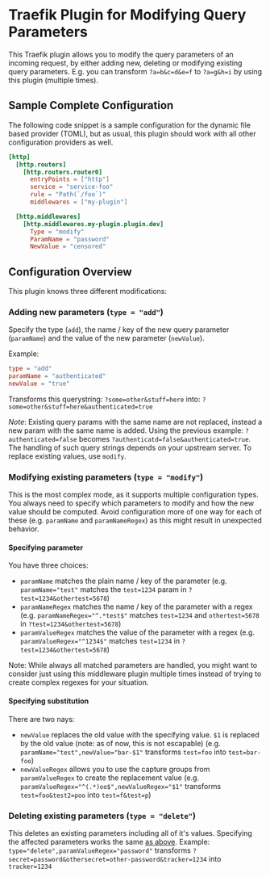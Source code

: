 # Traefik Plugin for Modifying Query Parameters

This Traefik plugin allows you to modify the query parameters of an incoming request, by either adding new, deleting or modifying existing query parameters.
E.g. you can transform `?a=b&c=d&e=f` to `?a=g&h=i` by using this plugin (multiple times).

## Sample Complete Configuration

The following code snippet is a sample configuration for the dynamic file based provider (TOML), but as usual, this plugin should work with all other configuration providers as well.

```toml
[http]
  [http.routers]
    [http.routers.router0]
      entryPoints = ["http"]
      service = "service-foo"
      rule = "Path(`/foo`)"
      middlewares = ["my-plugin"]

  [http.middlewares]
    [http.middlewares.my-plugin.plugin.dev]
      Type = "modify"
      ParamName = "password"
      NewValue = "censored"
```

## Configuration Overview

This plugin knows three different modifications:

### Adding new parameters (`type = "add"`)

Specify the type (`add`), the name / key of the new query parameter (`paramName`) and the value of the new parameter (`newValue`).

Example: 
```toml
type = "add"
paramName = "authenticated"
newValue = "true"
```

Transforms this querystring: `?some=other&stuff=here` into: `?some=other&stuff=here&authenticated=true`

*Note*: Existing query params with the same name are not replaced, instead a new param with the same name is added. Using the previous example:
`?authenticated=false` becomes `?authenticatd=false&authenticated=true`. The handling of such query strings depends on your upstream server. To replace existing values, use `modify`.

### Modifying existing parameters (`type = "modify"`)

This is the most complex mode, as it supports multiple configuration types. You always need to specify which parameters to modify and how the new value should be computed. Avoid configuration more of one way for each of these (e.g. `paramName` and `paramNameRegex`) as this might result in unexpected behavior.

#### Specifying parameter

You have three choices:

- `paramName` matches the plain name / key of the parameter (e.g. `paramName="test"` matches the `test=1234` param in `?test=1234&othertest=5678`)
- `paramNameRegex` matches the name / key of the parameter with a regex (e.g. `paramNameRegex="^.*test$"` matches `test=1234` and `othertest=5678` in `?test=1234&othertest=5678`)
- `paramValueRegex` matches the value of the parameter with a regex (e.g. `paramValueRegex="^1234$"` matches `test=1234` in `?test=1234&othertest=5678`)

Note: While always all matched parameters are handled, you might want to consider just using this middleware plugin multiple times instead of trying to create complex regexes for your situation.

#### Specifying substitution

There are two nays:

- `newValue` replaces the old value with the specifying value. `$1` is replaced by the old value (note: as of now, this is not escapable) (e.g. `paramName="test",newValue="bar-$1"` transforms `test=foo` into `test=bar-foo`)
- `newValueRegex` allows you to use the capture groups from `paramValueRegex` to create the replacement value (e.g. `paramValueRegex="^(.*)oo$",newValueRegex="$1"` transforms `test=foo&test2=poo` into `test=f&test=p`)


### Deleting existing parameters (`type = "delete"`)

This deletes an existing parameters including all of it's values. Specifying the affected parameters works the same [as above](https://github.com/kingjan1999/traefik-plugin-query-modification#specifying-parameter).
Example: `type="delete",paramValueRegex="password"` transforms `?secret=password&othersecret=other-password&tracker=1234` into `tracker=1234`